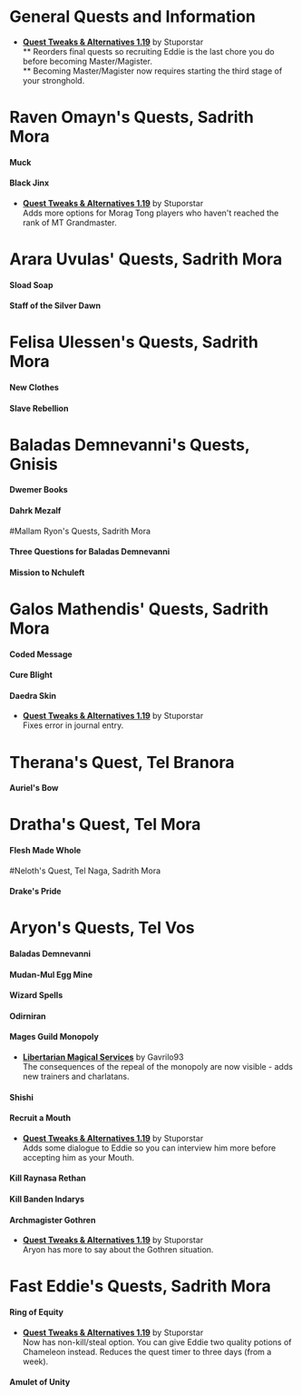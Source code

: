 # General Quests and Information
* [**Quest Tweaks & Alternatives 1.19**](https://www.dropbox.com/s/0ihtlpfrzfhiwxo/QTA_1.19.7z?dl=0) by Stuporstar  
** Reorders final quests so recruiting Eddie is the last chore you do before becoming Master/Magister.  
** Becoming Master/Magister now requires starting the third stage of your stronghold.  

# Raven Omayn's Quests, Sadrith Mora
#### Muck
#### Black Jinx
* [**Quest Tweaks & Alternatives 1.19**](https://www.dropbox.com/s/0ihtlpfrzfhiwxo/QTA_1.19.7z?dl=0) by Stuporstar  
Adds more options for Morag Tong players who haven't reached the rank of MT Grandmaster.  

# Arara Uvulas' Quests, Sadrith Mora
#### Sload Soap
#### Staff of the Silver Dawn

# Felisa Ulessen's Quests, Sadrith Mora
#### New Clothes
#### Slave Rebellion

# Baladas Demnevanni's Quests, Gnisis
#### Dwemer Books
#### Dahrk Mezalf

#Mallam Ryon's Quests, Sadrith Mora
#### Three Questions for Baladas Demnevanni
#### Mission to Nchuleft

# Galos Mathendis' Quests, Sadrith Mora
#### Coded Message
#### Cure Blight
#### Daedra Skin
* [**Quest Tweaks & Alternatives 1.19**](https://www.dropbox.com/s/0ihtlpfrzfhiwxo/QTA_1.19.7z?dl=0) by Stuporstar  
Fixes error in journal entry.  

# Therana's Quest, Tel Branora
#### Auriel's Bow

# Dratha's Quest, Tel Mora
#### Flesh Made Whole

#Neloth's Quest, Tel Naga, Sadrith Mora
#### Drake's Pride

# Aryon's Quests, Tel Vos
#### Baladas Demnevanni
#### Mudan-Mul Egg Mine
#### Wizard Spells
#### Odirniran
#### Mages Guild Monopoly
* [**Libertarian Magical Services**](https://www.nexusmods.com/morrowind/mods/46301) by Gavrilo93  
The consequences of the repeal of the monopoly are now visible - adds new trainers and charlatans.  
#### Shishi
#### Recruit a Mouth
* [**Quest Tweaks & Alternatives 1.19**](https://www.dropbox.com/s/0ihtlpfrzfhiwxo/QTA_1.19.7z?dl=0) by Stuporstar  
Adds some dialogue to Eddie so you can interview him more before accepting him as your Mouth.  
#### Kill Raynasa Rethan
#### Kill Banden Indarys
#### Archmagister Gothren
* [**Quest Tweaks & Alternatives 1.19**](https://www.dropbox.com/s/0ihtlpfrzfhiwxo/QTA_1.19.7z?dl=0) by Stuporstar  
Aryon has more to say about the Gothren situation.  

# Fast Eddie's Quests, Sadrith Mora
#### Ring of Equity
* [**Quest Tweaks & Alternatives 1.19**](https://www.dropbox.com/s/0ihtlpfrzfhiwxo/QTA_1.19.7z?dl=0) by Stuporstar  
Now has non-kill/steal option. You can give Eddie two quality potions of Chameleon instead. Reduces the quest timer to three days (from a week).
#### Amulet of Unity
